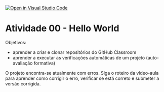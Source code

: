 [![Open in Visual Studio Code](https://classroom.github.com/assets/open-in-vscode-c66648af7eb3fe8bc4f294546bfd86ef473780cde1dea487d3c4ff354943c9ae.svg)](https://classroom.github.com/online_ide?assignment_repo_id=7983299&assignment_repo_type=AssignmentRepo)
# Atividade 00 - Hello World

Objetivos:

* aprender a criar e clonar repositórios do GitHub Classroom
* aprender a executar as verificações automáticas de um projeto (auto-avaliação formativa)

O projeto encontra-se atualmente com erros. Siga o roteiro da vídeo-aula para aprender como corrigir o erro, verificar se está correto
 e submeter a versão corrigida.
